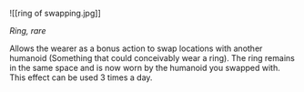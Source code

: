 ![[ring of swapping.jpg]]

*Ring, rare*

Allows the wearer as a bonus action to swap locations with another humanoid (Something that could conceivably wear a ring). The ring remains in the same space and is now worn by the humanoid you swapped with. This effect can be used 3 times a day.